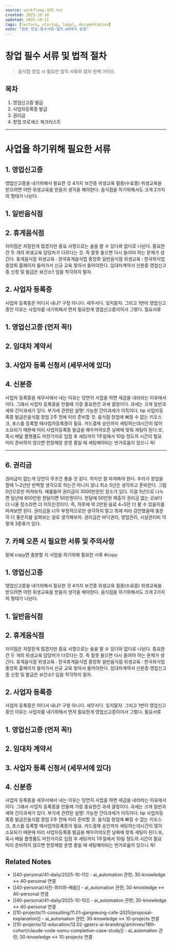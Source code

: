```yaml
---
source: workflowy-강연.txt
created: 2025-10-10
updated: 2025-10-11
tags: [lecture, startup, legal, documentation]
note: "원본 창업-필수서류-절차.md에서 분할"
---
```


# 창업 필수 서류 및 법적 절차

> 음식점 창업 시 필요한 법적 서류와 절차 완벽 가이드

## 목차
1. 영업신고증 발급
2. 사업자등록증 발급
3. 권리금
4. 창업 프로세스 체크리스트

---

# 사업을 하기위해 필요한 서류


## 1. 영업신고증

영업신고증을 내기위해서 필요한 것 4가지
보건증
위생교육 필증(수료증)
위생교육을 받으려면 어떤 위생교육을 받을지 생각을 해야한다.
음식점을 하기위해서도 크게 2가지의 형태가 나뉜다.

## 1. 일반음식점


## 2. 휴게음식점

차이점은 자잘한게 많겠지만 중요 사항으로는 술을 팔 수 있다와 없다로 나뉜다.
중요한 건 두 개의 위생교육 담당처가 다르다는 것.
즉 잘못 들으면 다시 들어야 하는 문제가 생긴다.
휴게음식점 위생교육 : 한국휴게음식업 중앙회
일반음식점 위생교육 : 한국외식업중앙회
홈페이지 들어가서 신규 교육 찾아서 들어야한다.
임대차계약서
신분증
영업신고증 신청 및 발급은 보건소!! 임을 착각하지 말자.

## 2. 사업자 등록증

사업자 등록증은 어디서 내냐? 구청 아니다. 세무서다. 잊지말자.
그리고 1번이 영업신고증인 이유는
사업자를 내기위해서 먼저 필요한게 영업신고증이어서 그렇다.
필요서류

## 1. 영업신고증 (먼저 꼭!)


## 2. 임대차 계약서


## 3. 사업자 등록 신청서 (세무서에 있다)


## 4. 신분증

사업자 등록증을 세무서에서 내는 이유는 당연히 사업을 하면 세금을 내라라는 이유에서이다.
그래서 사업자 등록증을 만들때 가장 중요한건 과세 결정이다.
과세는 크게 일반과세와 간이과세가 있다.
부가세 관련된 설명!
가능한 간이과세가 이득이다.
tip 사업자등록증 발급은음식점 창업 2주 전에 미리 준비할 것.
음식점 창업에 빠질 수 없는 키오스크, 포스를 등록할 때사업자등록증이 필요.
​카드결제 승인까지 세팅하는데시간이 많이 소요되기 때문에 미리 사업자등록증 발급을 해두어야오픈 날짜에 맞춰 세팅이 된다.
​또, 혹시 배달 플랫폼도 마찬가지로 입점 후 세팅까지 1주일에서 10일 정도의 시간이 필요
​​미리 준비하지 않으면 한창매장 운영 중일 때 세팅해야되는 번거로움이 있으니 꼭!


---

## 6. 권리금

권리금이 없는게 당연히 무조건 좋을 것 같다.
하지만 잘 따져봐야 한다.
우리가 창업을 할때 1~2년만 반짝할 생각으로 하는건 아니지 않냐
최소 5년은 생각하고 준비한다.
그럼 5년으로만 따져보자.
예를들어 권리금이 3000만원인 장소가 있다.
이걸 5년으로 나누면
일년에 600만원
한달이면 50만원이다.
한달에 50만원 매출이 권리금 없는 곳보다 더 나올 장소라면 더 이득인것이다.
즉, 하루에 약 2만원 음료 4~5잔 더 팔 수 있을지를 따져보면 된다.
권리금을 너무 부정적으로만 생각하지 말고 목에 따라 감안했을때 충분히 더 좋은지를 살펴보는 걸로 생각해보자.
권리금은 바닥권리, 영업관리, 시설관리비 이렇게 3종류가 있다.


## 7. 카페 오픈 시 필요한 서류 및 주의사항

밑에 copy면 충분할 지
사업을 하기위해 필요한 서류 #copy

## 1. 영업신고증

영업신고증을 내기위해서 필요한 것 4가지
보건증
위생교육 필증(수료증)
위생교육을 받으려면 어떤 위생교육을 받을지 생각을 해야한다.
음식점을 하기위해서도 크게 2가지의 형태가 나뉜다.

## 1. 일반음식점


## 2. 휴게음식점

차이점은 자잘한게 많겠지만 중요 사항으로는 술을 팔 수 있다와 없다로 나뉜다.
중요한 건 두 개의 위생교육 담당처가 다르다는 것.
즉 잘못 들으면 다시 들어야 하는 문제가 생긴다.
휴게음식점 위생교육 : 한국휴게음식업 중앙회
일반음식점 위생교육 : 한국외식업중앙회
홈페이지 들어가서 신규 교육 찾아서 들어야한다.
임대차계약서
신분증
영업신고증 신청 및 발급은 보건소!! 임을 착각하지 말자.

## 2. 사업자 등록증

사업자 등록증은 어디서 내냐? 구청 아니다. 세무서다. 잊지말자.
그리고 1번이 영업신고증인 이유는
사업자를 내기위해서 먼저 필요한게 영업신고증이어서 그렇다.
필요서류

## 1. 영업신고증 (먼저 꼭!)


## 2. 임대차 계약서


## 3. 사업자 등록 신청서 (세무서에 있다)


## 4. 신분증

사업자 등록증을 세무서에서 내는 이유는 당연히 사업을 하면 세금을 내라라는 이유에서이다.
그래서 사업자 등록증을 만들때 가장 중요한건 과세 결정이다.
과세는 크게 일반과세와 간이과세가 있다.
부가세 관련된 설명!
가능한 간이과세가 이득이다.
tip 사업자등록증 발급은음식점 창업 2주 전에 미리 준비할 것.
음식점 창업에 빠질 수 없는 키오스크, 포스를 등록할 때사업자등록증이 필요.
​카드결제 승인까지 세팅하는데시간이 많이 소요되기 때문에 미리 사업자등록증 발급을 해두어야오픈 날짜에 맞춰 세팅이 된다.
​또, 혹시 배달 플랫폼도 마찬가지로 입점 후 세팅까지 1주일에서 10일 정도의 시간이 필요
​​미리 준비하지 않으면 한창매장 운영 중일 때 세팅해야되는 번거로움이 있으니 꼭!

## Related Notes

- [[40-personal/41-daily/2025-10-11]] - ai_automation 관련; 30-knowledge ↔ 40-personal 연결
- [[40-personal/사진-취미와-배움]] - ai_automation 관련; 30-knowledge ↔ 40-personal 연결
- [[40-personal/41-daily/2025-10-10]] - ai_automation 관련; 30-knowledge ↔ 40-personal 연결
- [[10-projects/11-consulting/11.01-gangneung-cafe-2025/proposal-explanation]] - ai_automation 관련; 30-knowledge ↔ 10-projects 연결
- [[10-projects/12-education/12.02-gpters-ai-branding/archives/18th-cohort/claude-code-osmu-completion-case-study]] - ai_automation 관련; 30-knowledge ↔ 10-projects 연결
